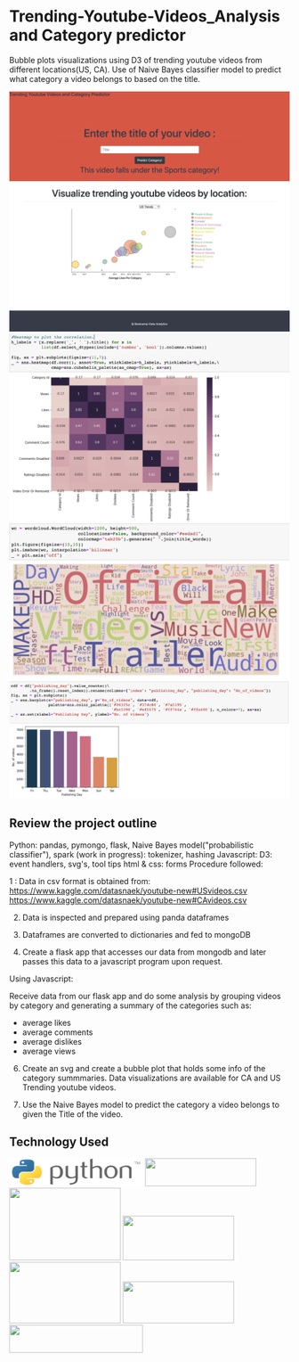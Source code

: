 # Trending-Youtube-Videos_Analysis and Category predictor

Bubble plots visualizations using D3 of trending youtube videos from different locations(US, CA). Use of Naive Bayes classifier model to predict what category a video belongs to based on the title. 

![model](images/predict.png)
![svg](images/svg.png)
![corr](images/heat_corr.png)
![cloud](images/world_cloud.png)
![pub](images/pub_Day.png)

## Review the project outline

Python: pandas, pymongo, flask, Naive Bayes model("probabilistic classifier"), spark (work in progress): tokenizer, hashing
Javascript: D3: event handlers, svg's, tool tips
html & css: forms
Procedure followed:

1 : Data in csv format is obtained from: 
https://www.kaggle.com/datasnaek/youtube-new#USvideos.csv
https://www.kaggle.com/datasnaek/youtube-new#CAvideos.csv

2. Data is inspected and prepared using panda dataframes

3. Dataframes are converted to dictionaries and fed to mongoDB 

4. Create a flask app that accesses our data from mongodb and later passes this data to a javascript program upon request. 

Using Javascript: 

Receive data from our flask app and do some analysis by grouping videos by category and generating a summary of the categories such as:
- average likes 
- average comments
- average dislikes
- average views 

6. Create an svg and create a bubble plot that holds some info of the category summmaries. Data visualizations are available for CA and US Trending youtube videos.

7. Use the Naive Bayes model to predict the category a video belongs to given the Title of the video. 


## Technology Used
<img src="https://raw.githubusercontent.com/david880110/tech-logo/master/python%20logo.png" width="240" height="50"/>
<img src="https://leafletjs.com/docs/images/logo.png" width="200" height="50"/>
<img src="https://www.bloorresearch.com/wp-content/uploads/2013/03/MONGO-DB-logo-300x470--x.png" width="200" height="130"/>
<img src="https://flask.palletsprojects.com/en/1.1.x/_images/flask-logo.png" width="200" height="80"/>
<img src="https://4.bp.blogspot.com/-s2EhTt57oeU/XHtQtO1QNLI/AAAAAAAANW8/KYkPQEZUyocSpA2RzqCcVt31imXPi63RACLcBGAs/s1600/Free%2BCourses%2Bto%2Blearn%2BJavaScript.jpg" width="200" height="110"/>
<img src="https://upload.wikimedia.org/wikipedia/commons/thumb/3/37/Plotly-logo-01-square.png/1200px-Plotly-logo-01-square.png" width="200" height="75"/>
<img src="https://f0.pngfuel.com/png/447/350/apache-spark-logo-machine-learning-cluster-analysis-software-framework-spark-png-clip-art.png" width="240" height="50"/>




